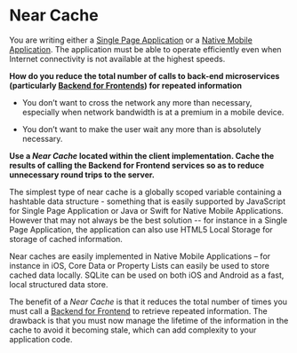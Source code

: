 Near Cache
===

You are writing either a [Single Page Application](Single-Page-Application.md) or a [Native Mobile Application](Native-Mobile-Application.md). The application must be able to operate efficiently even when Internet connectivity is not available at the highest speeds.

**How do you reduce the total number of calls to back-end microservices (particularly [Backend for Frontends](../Microservices/Backend-For-Frontend.md)) for repeated information**

-   You don’t want to cross the network any more than necessary, especially when network bandwidth is at a premium in a mobile device.

-   You don’t want to make the user wait any more than is absolutely necessary.

**Use a *Near Cache* located within the client implementation. Cache the results of calling the Backend for Frontend services so as to
reduce unnecessary round trips to the server.**

The simplest type of near cache is a globally scoped variable containing a hashtable data structure - something that is easily supported by JavaScript for Single Page Application or Java or Swift for Native Mobile Applications. However that may not always be the best solution -- for instance in a Single Page Application, the application can also use HTML5 Local Storage for storage of cached information.

Near caches are easily implemented in Native Mobile Applications – for instance in iOS, Core Data or Property Lists can easily be used to store cached data locally. SQLite can be used on both iOS and Android as a fast, local structured data store.

The benefit of a *Near Cache* is that it reduces the total number of times you must call a [Backend for Frontend](../Microservices/Backend-For-Frontend.md) to retrieve repeated information. The drawback is that you must now manage the lifetime of the information in the cache to avoid it becoming stale, which can add complexity to your application code.

